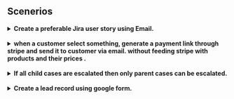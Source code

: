 
## Scenerios  

<details>
<summary><b>Create a preferable Jira user story using Email.</b></summary>
<p>

---
  

---
  
</p>
</details>
  
  
<br/>


<details>
<summary><b>when a customer select something, generate a payment link through stripe and send it to customer via email. without feeding stripe with products and their prices .</b></summary>
<p>

---
  

---
  
</p>
</details>


<br/>


  
<details>
<summary><b>If all child cases are escalated then only parent cases can be escalated.</b></summary>
<p>

---
  

---
  
</p>
</details>
  
  
  <br/>
  
  
<details>
<summary><b>Create a lead record using google form.</b></summary>
<p>

---
  
### 1. enable Web to lead  
  
### 2. create form that saves to sheet

### 3. google app script code
```js

function googleFormToSalesforce() {

  var rows =  SpreadsheetApp.openByUrl("https://docs.google.com/spreadsheets/d/1n5J3bnD4LkFwA67Sv6zqAffrxf6ZSXYHgau39prtDi8/edit?resourcekey#gid=86274486").getDataRange().getValues()

  console.log(rows)
  // var row0 = [ [ 'Timestamp', 'Email address', 'First Name', 'Last Name', 'Email', 'City' ] ]
  var row1 = rows[1]
  console.log(row1)

  var FirstName = row1[2]
  var LastName = row1[3]
  var Email = row1[4]
  var City = row1[5]

  console.log(FirstName)
  console.log(LastName)
  console.log(Email)
  console.log(City)

// Make a POST request with form data.
var formData = {
  'oid': "00D5j000007LJWi",
  "retURL": "https://bruntwood-test.web.app/thankyou.html",
  "first_name" : FirstName,
  "last_name" : LastName,
  "email" : Email,
  "city" : City
};
// Because payload is a JavaScript object, it is interpreted as
// as form data. (No need to specify contentType; it automatically
// defaults to either 'application/x-www-form-urlencoded'
// or 'multipart/form-data')
var options = {
  'method' : 'post',
  'payload' : formData
};
// url for web to lead
UrlFetchApp.fetch('https://webto.salesforce.com/servlet/servlet.WebToLead?encoding=UTF-8', options);

//	Deletes the row that is just converted to lead. row 1 contains headers.
SpreadsheetApp.openByUrl("https://docs.google.com/spreadsheets/d/1n5J3bnD4LkFwA67Sv6zqAffrxf6ZSXYHgau39prtDi8/edit?resourcekey#gid=86274486").deleteRow(2) 

}
  
```
  
### 4. create a trigger in App script, that run above code when a form is submitted
  
---
  
</p>
</details>  
  

  
  


